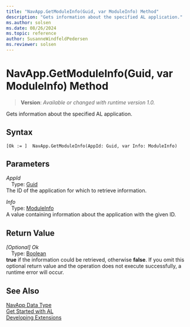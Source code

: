 ```yaml
---
title: "NavApp.GetModuleInfo(Guid, var ModuleInfo) Method"
description: "Gets information about the specified AL application."
ms.author: solsen
ms.date: 08/26/2024
ms.topic: reference
author: SusanneWindfeldPedersen
ms.reviewer: solsen
---
```

[//]: # (START>DO_NOT_EDIT)
[//]: # (IMPORTANT:Do not edit any of the content between here and the END>DO_NOT_EDIT.)
[//]: # (Any modifications should be made in the .xml files in the ModernDev repo.)
# NavApp.GetModuleInfo(Guid, var ModuleInfo) Method
> **Version**: _Available or changed with runtime version 1.0._

Gets information about the specified AL application.


## Syntax
```AL
[Ok := ]  NavApp.GetModuleInfo(AppId: Guid, var Info: ModuleInfo)
```
## Parameters
*AppId*  
&emsp;Type: [Guid](../guid/guid-data-type.md)  
The ID of the application for which to retrieve information.  

*Info*  
&emsp;Type: [ModuleInfo](../moduleinfo/moduleinfo-data-type.md)  
A value containing information about the application with the given ID.  


## Return Value
*[Optional] Ok*  
&emsp;Type: [Boolean](../boolean/boolean-data-type.md)  
**true** if the information could be retrieved, otherwise **false**. If you omit this optional return value and the operation does not execute successfully, a runtime error will occur.  


[//]: # (IMPORTANT: END>DO_NOT_EDIT)
## See Also
[NavApp Data Type](navapp-data-type.md)  
[Get Started with AL](../../devenv-get-started.md)  
[Developing Extensions](../../devenv-dev-overview.md)